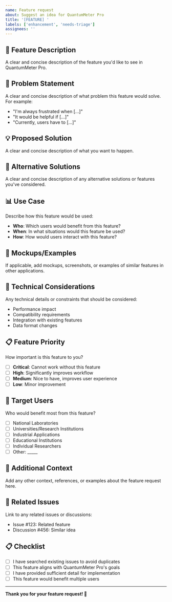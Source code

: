 ```yaml
---
name: Feature request
about: Suggest an idea for QuantumMeter Pro
title: '[FEATURE] '
labels: ['enhancement', 'needs-triage']
assignees: ''
---
```


## 🚀 Feature Description

A clear and concise description of the feature you'd like to see in QuantumMeter Pro.

## 🎯 Problem Statement

A clear and concise description of what problem this feature would solve. For example:
- "I'm always frustrated when [...]"
- "It would be helpful if [...]"
- "Currently, users have to [...]"

## 💡 Proposed Solution

A clear and concise description of what you want to happen.

## 🔄 Alternative Solutions

A clear and concise description of any alternative solutions or features you've considered.

## 📊 Use Case

Describe how this feature would be used:
- **Who**: Which users would benefit from this feature?
- **When**: In what situations would this feature be used?
- **How**: How would users interact with this feature?

## 🎨 Mockups/Examples

If applicable, add mockups, screenshots, or examples of similar features in other applications.

## 🔧 Technical Considerations

Any technical details or constraints that should be considered:
- Performance impact
- Compatibility requirements
- Integration with existing features
- Data format changes

## 📋 Feature Priority

How important is this feature to you?
- [ ] **Critical**: Cannot work without this feature
- [ ] **High**: Significantly improves workflow
- [ ] **Medium**: Nice to have, improves user experience
- [ ] **Low**: Minor improvement

## 🎯 Target Users

Who would benefit most from this feature?
- [ ] National Laboratories
- [ ] Universities/Research Institutions
- [ ] Industrial Applications
- [ ] Educational Institutions
- [ ] Individual Researchers
- [ ] Other: _____

## 📝 Additional Context

Add any other context, references, or examples about the feature request here.

## 🔗 Related Issues

Link to any related issues or discussions:
- Issue #123: Related feature
- Discussion #456: Similar idea

## 📋 Checklist

- [ ] I have searched existing issues to avoid duplicates
- [ ] This feature aligns with QuantumMeter Pro's goals
- [ ] I have provided sufficient detail for implementation
- [ ] This feature would benefit multiple users

---

**Thank you for your feature request! 🚀**
